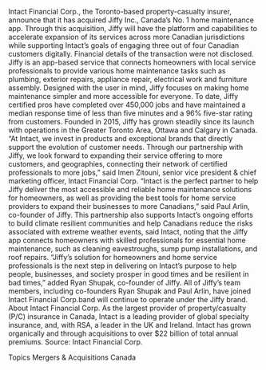Intact Financial Corp., the Toronto-based property-casualty insurer, announce that it has acquired Jiffy Inc., Canada’s No. 1 home maintenance app.
Through this acquisition, Jiffy will have the platform and capabilities to accelerate expansion of its services across more Canadian jurisdictions while supporting Intact’s goals of engaging three out of four Canadian customers digitally.
Financial details of the transaction were not disclosed.
Jiffy is an app-based service that connects homeowners with local service professionals to provide various home maintenance tasks such as plumbing, exterior repairs, appliance repair, electrical work and furniture assembly. Designed with the user in mind, Jiffy focuses on making home maintenance simpler and more accessible for everyone.
To date, Jiffy certified pros have completed over 450,000 jobs and have maintained a median response time of less than five minutes and a 96% five-star rating from customers. Founded in 2015, Jiffy has grown steadily since its launch with operations in the Greater Toronto Area, Ottawa and Calgary in Canada.
“At Intact, we invest in products and exceptional brands that directly support the evolution of customer needs. Through our partnership with Jiffy, we look forward to expanding their service offering to more customers, and geographies, connecting their network of certified professionals to more jobs,” said Imen Zitouni, senior vice president & chief marketing officer, Intact Financial Corp.
“Intact is the perfect partner to help Jiffy deliver the most accessible and reliable home maintenance solutions for homeowners, as well as providing the best tools for home service providers to expand their businesses to more Canadians,” said Paul Arlin, co-founder of Jiffy.
This partnership also supports Intact’s ongoing efforts to build climate resilient communities and help Canadians reduce the risks associated with extreme weather events, said Intact, noting that the Jiffy app connects homeowners with skilled professionals for essential home maintenance, such as cleaning eavestroughs, sump pump installations, and roof repairs.
“Jiffy’s solution for homeowners and home service professionals is the next step in delivering on Intact’s purpose to help people, businesses, and society prosper in good times and be resilient in bad times,” added Ryan Shupak, co-founder of Jiffy.
All of Jiffy’s team members, including co-founders Ryan Shupak and Paul Arlin, have joined Intact Financial Corp.band will continue to operate under the Jiffy brand.
About Intact Financial Corp.
As the largest provider of property/casualty (P/C) insurance in Canada, Intact is a leading provider of global specialty insurance, and, with RSA, a leader in the UK and Ireland. Intact has grown organically and through acquisitions to over $22 billion of total annual premiums.
Source: Intact Financial Corp.

Topics
Mergers & Acquisitions
Canada
